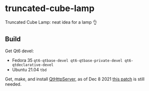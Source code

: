 # truncated-cube-lamp

Truncated Cube Lamp: neat idea for a lamp 👌

## Build

Get Qt6 devel:
- Fedora 35 `qt6-qtbase-devel qt6-qtbase-private-devel qt6-qtdeclarative-devel`
- Ubuntu 21.04 `tbd`

Get, make, and install [QtHttpServer](https://code.qt.io/cgit/qt-extensions/qthttpserver.git/),
as of Dec 8 2021 [this patch](https://codereview.qt-project.org/c/qt-extensions/qthttpserver/+/370525) is still needed.
